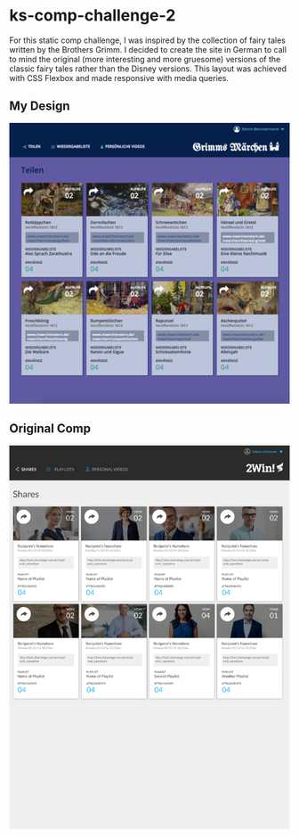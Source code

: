 # ks-comp-challenge-2

For this static comp challenge, I was inspired by the collection of fairy tales written by the Brothers Grimm. I decided to create the site in German to call to mind the original (more interesting and more gruesome) versions of the classic fairy tales rather than the Disney versions. This layout was achieved with CSS Flexbox and made responsive with media queries.

## My Design
![Alt text](/assets/images/layout-challenge-2.png?raw=true)


## Original Comp
![Alt text](/assets/images/original-comp-challenge-2.jpg?raw=true "Optional Title")
